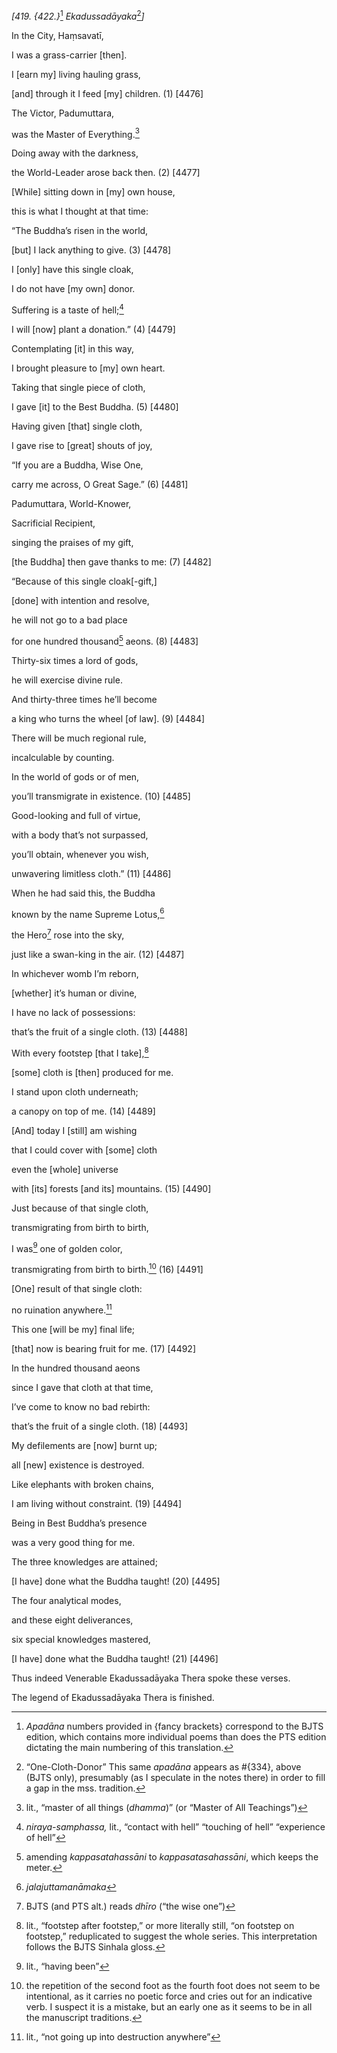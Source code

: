 *\[419. {422.}*[^1] *Ekadussadāyaka*[^2]*\]*

In the City, Haṃsavatī,

I was a grass-carrier \[then\].

I \[earn my\] living hauling grass,

\[and\] through it I feed \[my\] children. (1) \[4476\]

The Victor, Padumuttara,

was the Master of Everything.[^3]

Doing away with the darkness,

the World-Leader arose back then. (2) \[4477\]

\[While\] sitting down in \[my\] own house,

this is what I thought at that time:

“The Buddha’s risen in the world,

\[but\] I lack anything to give. (3) \[4478\]

I \[only\] have this single cloak,

I do not have \[my own\] donor.

Suffering is a taste of hell;[^4]

I will \[now\] plant a donation.” (4) \[4479\]

Contemplating \[it\] in this way,

I brought pleasure to \[my\] own heart.

Taking that single piece of cloth,

I gave \[it\] to the Best Buddha. (5) \[4480\]

Having given \[that\] single cloth,

I gave rise to \[great\] shouts of joy,

“If you are a Buddha, Wise One,

carry me across, O Great Sage.” (6) \[4481\]

Padumuttara, World-Knower,

Sacrificial Recipient,

singing the praises of my gift,

\[the Buddha\] then gave thanks to me: (7) \[4482\]

“Because of this single cloak\[-gift,\]

\[done\] with intention and resolve,

he will not go to a bad place

for one hundred thousand[^5] aeons. (8) \[4483\]

Thirty-six times a lord of gods,

he will exercise divine rule.

And thirty-three times he’ll become

a king who turns the wheel \[of law\]. (9) \[4484\]

There will be much regional rule,

incalculable by counting.

In the world of gods or of men,

you’ll transmigrate in existence. (10) \[4485\]

Good-looking and full of virtue,

with a body that’s not surpassed,

you’ll obtain, whenever you wish,

unwavering limitless cloth.” (11) \[4486\]

When he had said this, the Buddha

known by the name Supreme Lotus,[^6]

the Hero[^7] rose into the sky,

just like a swan-king in the air. (12) \[4487\]

In whichever womb I’m reborn,

\[whether\] it’s human or divine,

I have no lack of possessions:

that’s the fruit of a single cloth. (13) \[4488\]

With every footstep \[that I take\],[^8]

\[some\] cloth is \[then\] produced for me.

I stand upon cloth underneath;

a canopy on top of me. (14) \[4489\]

\[And\] today I \[still\] am wishing

that I could cover with \[some\] cloth

even the \[whole\] universe

with \[its\] forests \[and its\] mountains. (15) \[4490\]

Just because of that single cloth,

transmigrating from birth to birth,

I was[^9] one of golden color,

transmigrating from birth to birth.[^10] (16) \[4491\]

\[One\] result of that single cloth:

no ruination anywhere.[^11]

This one \[will be my\] final life;

\[that\] now is bearing fruit for me. (17) \[4492\]

In the hundred thousand aeons

since I gave that cloth at that time,

I’ve come to know no bad rebirth:

that’s the fruit of a single cloth. (18) \[4493\]

My defilements are \[now\] burnt up;

all \[new\] existence is destroyed.

Like elephants with broken chains,

I am living without constraint. (19) \[4494\]

Being in Best Buddha’s presence

was a very good thing for me.

The three knowledges are attained;

\[I have\] done what the Buddha taught! (20) \[4495\]

The four analytical modes,

and these eight deliverances,

six special knowledges mastered,

\[I have\] done what the Buddha taught! (21) \[4496\]

Thus indeed Venerable Ekadussadāyaka Thera spoke these verses.

The legend of Ekadussadāyaka Thera is finished.

[^1]: *Apadāna* numbers provided in {fancy brackets} correspond to the
    BJTS edition, which contains more individual poems than does the PTS
    edition dictating the main numbering of this translation.

[^2]: “One-Cloth-Donor” This same *apadāna* appears as \#{334}, above
    (BJTS only), presumably (as I speculate in the notes there) in order
    to fill a gap in the mss. tradition.

[^3]: lit., “master of all things (*dhamma*)” (or “Master of All
    Teachings”)

[^4]: *niraya-samphassa,* lit., “contact with hell” “touching of hell”
    “experience of hell”

[^5]: amending *kappasatahassāni* to *kappasatasahassāni*, which keeps
    the meter.

[^6]: *jalajuttamanāmaka*

[^7]: BJTS (and PTS alt.) reads *dhīro* (“the wise one”)

[^8]: lit., “footstep after footstep,” or more literally still, “on
    footstep on footstep,” reduplicated to suggest the whole series.
    This interpretation follows the BJTS Sinhala gloss.

[^9]: lit., “having been”

[^10]: the repetition of the second foot as the fourth foot does not
    seem to be intentional, as it carries no poetic force and cries out
    for an indicative verb. I suspect it is a mistake, but an early one
    as it seems to be in all the manuscript traditions.

[^11]: lit., “not going up into destruction anywhere”
